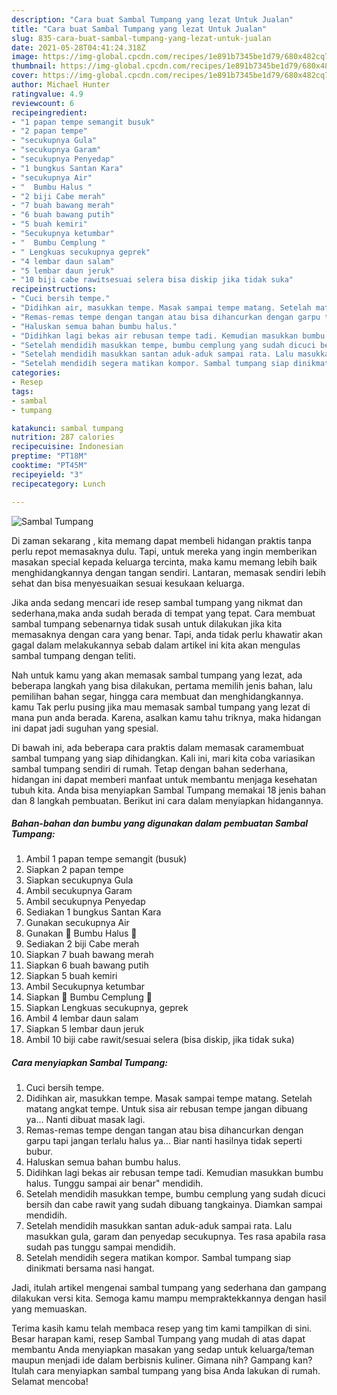 ```yaml
---
description: "Cara buat Sambal Tumpang yang lezat Untuk Jualan"
title: "Cara buat Sambal Tumpang yang lezat Untuk Jualan"
slug: 835-cara-buat-sambal-tumpang-yang-lezat-untuk-jualan
date: 2021-05-28T04:41:24.318Z
image: https://img-global.cpcdn.com/recipes/1e891b7345be1d79/680x482cq70/sambal-tumpang-foto-resep-utama.jpg
thumbnail: https://img-global.cpcdn.com/recipes/1e891b7345be1d79/680x482cq70/sambal-tumpang-foto-resep-utama.jpg
cover: https://img-global.cpcdn.com/recipes/1e891b7345be1d79/680x482cq70/sambal-tumpang-foto-resep-utama.jpg
author: Michael Hunter
ratingvalue: 4.9
reviewcount: 6
recipeingredient:
- "1 papan tempe semangit busuk"
- "2 papan tempe"
- "secukupnya Gula"
- "secukupnya Garam"
- "secukupnya Penyedap"
- "1 bungkus Santan Kara"
- "secukupnya Air"
- "  Bumbu Halus "
- "2 biji Cabe merah"
- "7 buah bawang merah"
- "6 buah bawang putih"
- "5 buah kemiri"
- "Secukupnya ketumbar"
- "  Bumbu Cemplung "
- " Lengkuas secukupnya geprek"
- "4 lembar daun salam"
- "5 lembar daun jeruk"
- "10 biji cabe rawitsesuai selera bisa diskip jika tidak suka"
recipeinstructions:
- "Cuci bersih tempe."
- "Didihkan air, masukkan tempe. Masak sampai tempe matang. Setelah matang angkat tempe. Untuk sisa air rebusan tempe jangan dibuang ya... Nanti dibuat masak lagi."
- "Remas-remas tempe dengan tangan atau bisa dihancurkan dengan garpu tapi jangan terlalu halus ya... Biar nanti hasilnya tidak seperti bubur."
- "Haluskan semua bahan bumbu halus."
- "Didihkan lagi bekas air rebusan tempe tadi. Kemudian masukkan bumbu halus. Tunggu sampai air benar&#34; mendidih."
- "Setelah mendidih masukkan tempe, bumbu cemplung yang sudah dicuci bersih dan cabe rawit yang sudah dibuang tangkainya. Diamkan sampai mendidih."
- "Setelah mendidih masukkan santan aduk-aduk sampai rata. Lalu masukkan gula, garam dan penyedap secukupnya. Tes rasa apabila rasa sudah pas tunggu sampai mendidih."
- "Setelah mendidih segera matikan kompor. Sambal tumpang siap dinikmati bersama nasi hangat."
categories:
- Resep
tags:
- sambal
- tumpang

katakunci: sambal tumpang 
nutrition: 287 calories
recipecuisine: Indonesian
preptime: "PT18M"
cooktime: "PT45M"
recipeyield: "3"
recipecategory: Lunch

---
```



![Sambal Tumpang](https://img-global.cpcdn.com/recipes/1e891b7345be1d79/680x482cq70/sambal-tumpang-foto-resep-utama.jpg)

Di zaman  sekarang , kita memang dapat membeli hidangan praktis tanpa perlu repot memasaknya dulu. Tapi, untuk mereka yang ingin memberikan masakan special kepada keluarga tercinta, maka kamu memang lebih baik menghidangkannya dengan tangan sendiri. Lantaran, memasak sendiri lebih sehat dan bisa menyesuaikan sesuai kesukaan keluarga.

Jika anda sedang mencari ide resep sambal tumpang yang nikmat dan sederhana,maka anda sudah berada di tempat yang tepat. Cara membuat sambal tumpang  sebenarnya tidak susah untuk dilakukan jika kita memasaknya dengan cara yang benar. Tapi, anda tidak perlu khawatir akan gagal dalam melakukannya 
sebab dalam artikel ini kita akan mengulas sambal tumpang dengan teliti.  



Nah untuk kamu yang akan memasak sambal tumpang yang lezat, ada beberapa langkah yang bisa dilakukan, pertama memilih jenis bahan, lalu pemilihan bahan segar, hingga cara membuat dan menghidangkannya. kamu Tak perlu pusing jika mau memasak sambal tumpang yang lezat di mana pun anda berada. Karena, asalkan kamu  tahu triknya, maka hidangan ini dapat jadi suguhan yang spesial.

Di bawah ini, ada beberapa cara praktis  dalam memasak caramembuat sambal tumpang yang siap dihidangkan. Kali ini, mari kita coba variasikan sambal tumpang sendiri di rumah. Tetap dengan bahan sederhana, hidangan ini dapat memberi manfaat untuk membantu menjaga kesehatan tubuh kita. Anda bisa menyiapkan Sambal Tumpang memakai 18 jenis bahan dan 8 langkah pembuatan. Berikut ini cara dalam menyiapkan hidangannya.

<!--inarticleads1-->

##### Bahan-bahan dan bumbu yang digunakan dalam pembuatan Sambal Tumpang:

1. Ambil 1 papan tempe semangit (busuk)
1. Siapkan 2 papan tempe
1. Siapkan secukupnya Gula
1. Ambil secukupnya Garam
1. Ambil secukupnya Penyedap
1. Sediakan 1 bungkus Santan Kara
1. Gunakan secukupnya Air
1. Gunakan  🌸 Bumbu Halus 🌸
1. Sediakan 2 biji Cabe merah
1. Siapkan 7 buah bawang merah
1. Siapkan 6 buah bawang putih
1. Siapkan 5 buah kemiri
1. Ambil Secukupnya ketumbar
1. Siapkan  🌸 Bumbu Cemplung 🌸
1. Siapkan  Lengkuas secukupnya, geprek
1. Ambil 4 lembar daun salam
1. Siapkan 5 lembar daun jeruk
1. Ambil 10 biji cabe rawit/sesuai selera (bisa diskip, jika tidak suka)




<!--inarticleads2-->

##### Cara menyiapkan Sambal Tumpang:

1. Cuci bersih tempe.
1. Didihkan air, masukkan tempe. Masak sampai tempe matang. Setelah matang angkat tempe. Untuk sisa air rebusan tempe jangan dibuang ya... Nanti dibuat masak lagi.
1. Remas-remas tempe dengan tangan atau bisa dihancurkan dengan garpu tapi jangan terlalu halus ya... Biar nanti hasilnya tidak seperti bubur.
1. Haluskan semua bahan bumbu halus.
1. Didihkan lagi bekas air rebusan tempe tadi. Kemudian masukkan bumbu halus. Tunggu sampai air benar&#34; mendidih.
1. Setelah mendidih masukkan tempe, bumbu cemplung yang sudah dicuci bersih dan cabe rawit yang sudah dibuang tangkainya. Diamkan sampai mendidih.
1. Setelah mendidih masukkan santan aduk-aduk sampai rata. Lalu masukkan gula, garam dan penyedap secukupnya. Tes rasa apabila rasa sudah pas tunggu sampai mendidih.
1. Setelah mendidih segera matikan kompor. Sambal tumpang siap dinikmati bersama nasi hangat.




Jadi, itulah artikel mengenai  sambal tumpang  yang sederhana dan gampang dilakukan versi kita. Semoga kamu mampu mempraktekkannya dengan hasil yang memuaskan. 

Terima kasih kamu telah membaca resep yang tim kami tampilkan di sini. Besar harapan kami, resep  Sambal Tumpang yang mudah di atas dapat membantu Anda menyiapkan masakan yang sedap untuk keluarga/teman maupun menjadi ide dalam berbisnis kuliner. Gimana nih? Gampang kan? Itulah cara menyiapkan sambal tumpang yang bisa Anda lakukan di rumah. Selamat mencoba!

